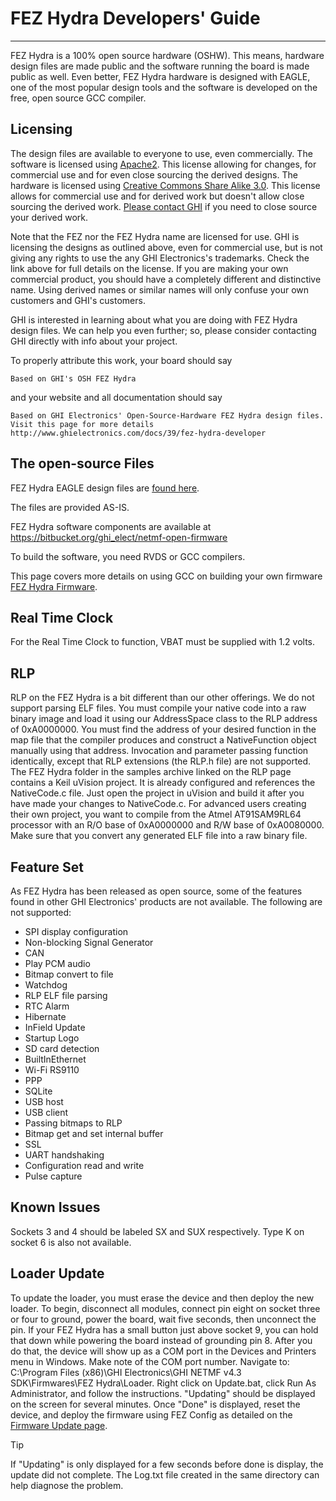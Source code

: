 # FEZ Hydra Developers' Guide
---

FEZ Hydra is a 100% open source hardware (OSHW). This means, hardware design files are made public and the software running the board is made public as well. Even better, FEZ Hydra hardware is designed with EAGLE, one of the most popular design tools and the software is developed on the free, open source GCC compiler.

## Licensing
The design files are available to everyone to use, even commercially. The software is licensed using [Apache2](http://www.apache.org/licenses/LICENSE-2.0). This license allowing for changes, for commercial use and for even close sourcing the derived designs. The hardware is licensed using [Creative Commons Share Alike 3.0](http://creativecommons.org/licenses/by-sa/3.0/). This license allows for commercial use and for derived work but doesn't allow close sourcing the derived work. [Please contact GHI](http://www.ghielectronics.com/contact/) if you need to close source your derived work.

Note that the FEZ nor the FEZ Hydra name are licensed for use. GHI is licensing the designs as outlined above, even for commercial use, but is not giving any rights to use the any GHI Electronics's trademarks. Check the link above for full details on the license. If you are making your own commercial product, you should have a completely different and distinctive name. Using derived names or similar names will only confuse your own customers and GHI's customers.

GHI is interested in learning about what you are doing with FEZ Hydra design files. We can help you even further; so, please consider contacting GHI directly with info about your project.

To properly attribute this work, your board should say

```
Based on GHI's OSH FEZ Hydra
```

and your website and all documentation should say

```
Based on GHI Electronics' Open-Source-Hardware FEZ Hydra design files. 
Visit this page for more details http://www.ghielectronics.com/docs/39/fez-hydra-developer
```

## The open-source Files
FEZ Hydra EAGLE design files are [found here](http://www.ghielectronics.com/downloads/Gadgeteer/Mainboard/Hydra/FEZ%20Hydra%201.2%20EAGLE.zip).

The files are provided AS-IS.

FEZ Hydra software components are available at https://bitbucket.org/ghi_elect/netmf-open-firmware

To build the software, you need RVDS or GCC compilers.

This page covers more details on using GCC on building your own firmware [FEZ Hydra Firmware](https://www.ghielectronics.com/docs/328/fez-hydra-firmware).

## Real Time Clock
For the Real Time Clock to function, VBAT must be supplied with 1.2 volts.

## RLP
RLP on the FEZ Hydra is a bit different than our other offerings. We do not support parsing ELF files. You must compile your native code into a raw binary image and load it using our AddressSpace class to the RLP address of 0xA0000000. You must find the address of your desired function in the map file that the compiler produces and construct a NativeFunction object manually using that address. Invocation and parameter passing function identically, except that RLP extensions (the RLP.h file) are not supported.
The FEZ Hydra folder in the samples archive linked on the RLP page contains a Keil uVision project. It is already configured and references the NativeCode.c file. Just open the project in uVision and build it after you have made your changes to NativeCode.c.
For advanced users creating their own project, you want to compile from the Atmel AT91SAM9RL64 processor with an R/O base of 0xA0000000 and R/W base of 0xA0080000. Make sure that you convert any generated ELF file into a raw binary file.

## Feature Set
As FEZ Hydra has been released as open source, some of the features found in other GHI Electronics' products are not available. The following are not supported:
* SPI display configuration
* Non-blocking Signal Generator
* CAN
* Play PCM audio
* Bitmap convert to file
* Watchdog
* RLP ELF file parsing
* RTC Alarm
* Hibernate
* InField Update
* Startup Logo
* SD card detection
* BuiltInEthernet
* Wi-Fi RS9110
* PPP
* SQLite
* USB host
* USB client
* Passing bitmaps to RLP
* Bitmap get and set internal buffer
* SSL
* UART handshaking
* Configuration read and write
* Pulse capture

## Known Issues
Sockets 3 and 4 should be labeled SX and SUX respectively. Type K on socket 6 is also not available.

## Loader Update
To update the loader, you must erase the device and then deploy the new loader. To begin, disconnect all modules, connect pin eight on socket three or four to ground, power the board, wait five seconds, then unconnect the pin. If your FEZ Hydra has a small button just above socket 9, you can hold that down while powering the board instead of grounding pin 8.
After you do that, the device will show up as a COM port in the Devices and Printers menu in Windows. Make note of the COM port number.
Navigate to: C:\Program Files (x86)\GHI Electronics\GHI NETMF v4.3 SDK\Firmwares\FEZ Hydra\Loader.
Right click on Update.bat, click Run As Administrator, and follow the instructions.
"Updating" should be displayed on the screen for several minutes. Once "Done" is displayed, reset the device, and deploy the firmware using FEZ Config as detailed on the [Firmware Update page](https://www.ghielectronics.com/docs/127/firmware-update).
 
> [!Tip]
> If "Updating" is only displayed for a few seconds before done is display, the update did not complete. The Log.txt file created in the same directory can help diagnose the problem.